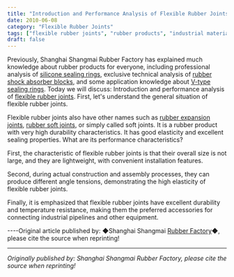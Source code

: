 ```yaml
---
title: "Introduction and Performance Analysis of Flexible Rubber Joints"
date: 2010-06-08
category: "Flexible Rubber Joints"
tags: ["flexible rubber joints", "rubber products", "industrial materials"]
draft: false
---
```


Previously, Shanghai Shangmai Rubber Factory has explained much knowledge about rubber products for everyone, including professional analysis of [silicone sealing rings](http://www.smpolymer.com/), exclusive technical analysis of [rubber shock absorber blocks](http://www.smpolymer.com/), and some application knowledge about [V-type sealing rings](http://www.smpolymer.com/). Today we will discuss: Introduction and performance analysis of [flexible rubber joints](http://www.smpolymer.com/kequnaoxiangjiaojietou/). First, let's understand the general situation of flexible rubber joints.

Flexible rubber joints also have other names such as [rubber expansion joints](http://www.smpolymer.com/xiangjiaopengzhangjie/), [rubber soft joints](http://www.smpolymer.com/xiangjiaoruanjietou/), or simply called soft joints. It is a rubber product with very high durability characteristics. It has good elasticity and excellent sealing properties. What are its performance characteristics?

First, the characteristic of flexible rubber joints is that their overall size is not large, and they are lightweight, with convenient installation features.

Second, during actual construction and assembly processes, they can produce different angle tensions, demonstrating the high elasticity of flexible rubber joints.

Finally, it is emphasized that flexible rubber joints have excellent durability and temperature resistance, making them the preferred accessories for connecting industrial pipelines and other equipment.

----Original article published by: ◆Shanghai Shangmai [Rubber Factory](http://www.smpolymer.com/)◆, please cite the source when reprinting!

---

*Originally published by: Shanghai Shangmai Rubber Factory, please cite the source when reprinting!*